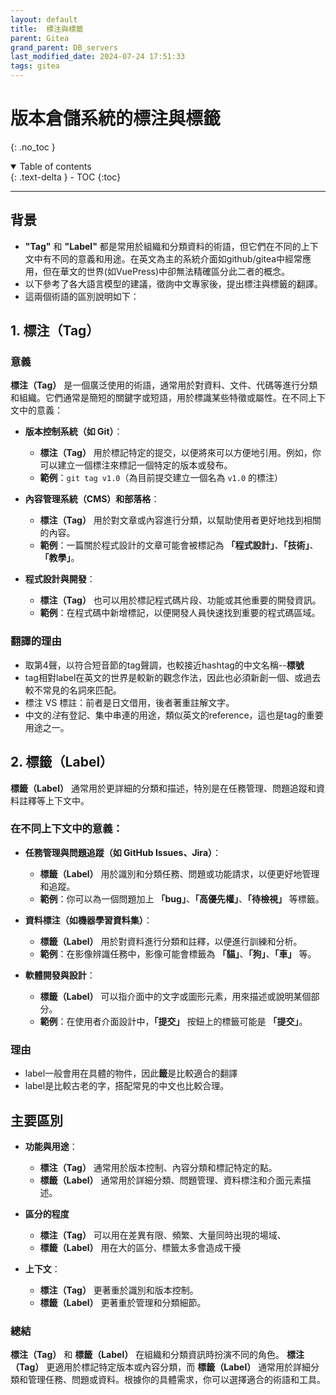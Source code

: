 ```yaml
---
layout: default
title:  標注與標籤
parent: Gitea
grand_parent: DB_servers
last_modified_date: 2024-07-24 17:51:33
tags: gitea
---
```


# 版本倉儲系統的標注與標籤

{: .no_toc }

<details open markdown="block">
  <summary>
    Table of contents
  </summary>
  {: .text-delta }
- TOC
{:toc}
</details>

---

## 背景

- **"Tag"** 和 **"Label"** 都是常用於組織和分類資料的術語，但它們在不同的上下文中有不同的意義和用途。在英文為主的系統介面如github/gitea中經常應用，但在華文的世界(如VuePress)中卻無法精確區分此二者的概念。
- 以下參考了各大語言模型的建議，徵詢中文專家後，提出標注與標籤的翻譯。
- 這兩個術語的區別說明如下：

## 1. **標注（Tag）**

### 意義

**標注（Tag）** 是一個廣泛使用的術語，通常用於對資料、文件、代碼等進行分類和組織。它們通常是簡短的關鍵字或短語，用於標識某些特徵或屬性。在不同上下文中的意義：

- **版本控制系統（如 Git）**：
  - **標注（Tag）** 用於標記特定的提交，以便將來可以方便地引用。例如，你可以建立一個標注來標記一個特定的版本或發布。
  - **範例**：`git tag v1.0`（為目前提交建立一個名為 `v1.0` 的標注）

- **內容管理系統（CMS）和部落格**：
  - **標注（Tag）** 用於對文章或內容進行分類，以幫助使用者更好地找到相關的內容。
  - **範例**：一篇關於程式設計的文章可能會被標記為 **「程式設計」**、**「技術」**、**「教學」**。

- **程式設計與開發**：
  - **標注（Tag）** 也可以用於標記程式碼片段、功能或其他重要的開發資訊。
  - **範例**：在程式碼中新增標記，以便開發人員快速找到重要的程式碼區域。

### 翻譯的理由

- 取第4聲，以符合短音節的tag聲調，也較接近hashtag的中文名稱--**標號**
- tag相對label在英文的世界是較新的觀念作法，因此也必須新創一個、或過去較不常見的名詞來匹配。
- 標注 VS 標註：前者是日文借用，後者著重註解文字。
- 中文的*注*有登記、集中串連的用途，類似英文的reference，這也是tag的重要用途之一。

## 2. **標籤（Label）**

**標籤（Label）** 通常用於更詳細的分類和描述，特別是在任務管理、問題追蹤和資料註釋等上下文中。

### 在不同上下文中的意義：

- **任務管理與問題追蹤（如 GitHub Issues、Jira）**：
  - **標籤（Label）** 用於識別和分類任務、問題或功能請求，以便更好地管理和追蹤。
  - **範例**：你可以為一個問題加上 **「bug」**、**「高優先權」**、**「待檢視」** 等標籤。

- **資料標注（如機器學習資料集）**：
  - **標籤（Label）** 用於對資料進行分類和註釋，以便進行訓練和分析。
  - **範例**：在影像辨識任務中，影像可能會標籤為 **「貓」**、**「狗」**、**「車」** 等。

- **軟體開發與設計**：
  - **標籤（Label）** 可以指介面中的文字或圖形元素，用來描述或說明某個部分。
  - **範例**：在使用者介面設計中，**「提交」** 按鈕上的標籤可能是 **「提交」**。

### 理由

- label一般會用在具體的物件，因此**籤**是比較適合的翻譯
- label是比較古老的字，搭配常見的中文也比較合理。

## 主要區別

- **功能與用途**：
  - **標注（Tag）** 通常用於版本控制、內容分類和標記特定的點。
  - **標籤（Label）** 通常用於詳細分類、問題管理、資料標注和介面元素描述。
- **區分的程度**
  - **標注（Tag）** 可以用在差異有限、頻繁、大量同時出現的場域、
  - **標籤（Label）** 用在大的區分、標籤太多會造成干擾

- **上下文**：
  - **標注（Tag）** 更著重於識別和版本控制。
  - **標籤（Label）** 更著重於管理和分類細節。

### 總結

**標注（Tag）** 和 **標籤（Label）** 在組織和分類資訊時扮演不同的角色。 **標注（Tag）** 更適用於標記特定版本或內容分類，而 **標籤（Label）** 通常用於詳細分類和管理任務、問題或資料。根據你的具體需求，你可以選擇適合的術語和工具。